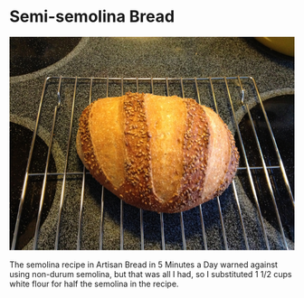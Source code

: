 # Semi-semolina Bread

![Semi-semolina](../images/Semi-semolina.jpg)

The semolina recipe in Artisan Bread in 5 Minutes a Day warned against using non-durum semolina, but that was all I had, so I substituted 1 1/2 cups white flour for half the semolina in the recipe.
